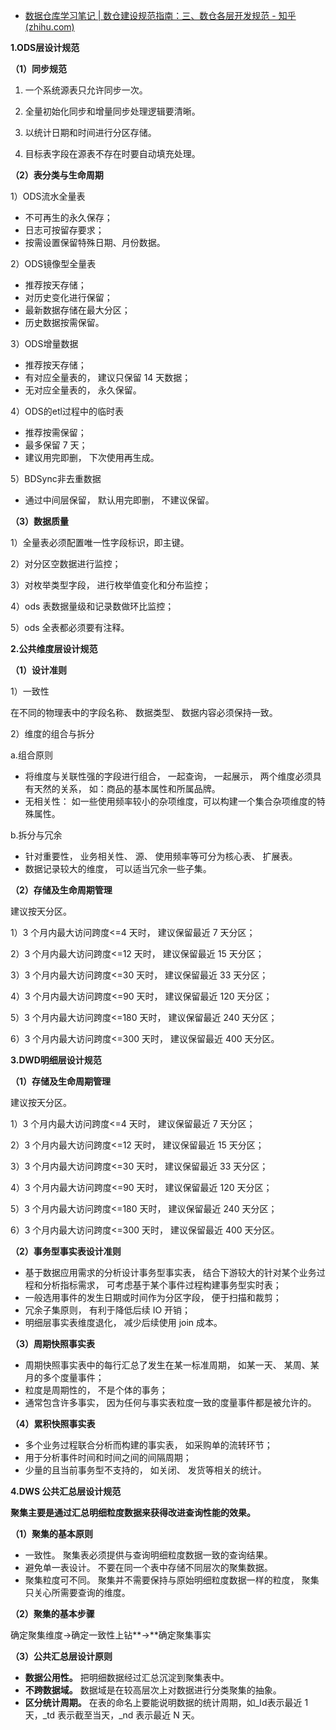 - [数据仓库学习笔记 | 数仓建设规范指南：三、数仓各层开发规范 - 知乎 (zhihu.com)](https://zhuanlan.zhihu.com/p/562700563)

**1.ODS层设计规范**

**（1）同步规范**

1. 一个系统源表只允许同步一次。

2. 全量初始化同步和增量同步处理逻辑要清晰。

3. 以统计日期和时间进行分区存储。

4. 目标表字段在源表不存在时要自动填充处理。

**（2）表分类与生命周期**

1）ODS流水全量表

- 不可再生的永久保存；
- 日志可按留存要求；
- 按需设置保留特殊日期、月份数据。

2）ODS镜像型全量表

- 推荐按天存储；
- 对历史变化进行保留；
- 最新数据存储在最大分区；
- 历史数据按需保留。

3）ODS增量数据

- 推荐按天存储；
- 有对应全量表的， 建议只保留 14 天数据；
- 无对应全量表的， 永久保留。

4）ODS的etl过程中的临时表

- 推荐按需保留；
- 最多保留 7 天；
- 建议用完即删， 下次使用再生成。

5）BDSync非去重数据

- 通过中间层保留， 默认用完即删， 不建议保留。

**（3）数据质量**

1）全量表必须配置唯一性字段标识，即主键。

2）对分区空数据进行监控；

3）对枚举类型字段， 进行枚举值变化和分布监控；

4）ods 表数据量级和记录数做环比监控；

5）ods 全表都必须要有注释。

**2.公共维度层设计规范**

**（1）设计准则**

1）一致性

在不同的物理表中的字段名称、 数据类型、 数据内容必须保持一致。

2）维度的组合与拆分

a.组合原则

- 将维度与关联性强的字段进行组合， 一起查询， 一起展示， 两个维度必须具有天然的关系， 如：商品的基本属性和所属品牌。
- 无相关性： 如一些使用频率较小的杂项维度，可以构建一个集合杂项维度的特殊属性。

b.拆分与冗余

- 针对重要性， 业务相关性、 源、 使用频率等可分为核心表、 扩展表。
- 数据记录较大的维度， 可以适当冗余一些子集。

**（2）存储及生命周期管理**

建议按天分区。

1）3 个月内最大访问跨度<=4 天时， 建议保留最近 7 天分区；

2）3 个月内最大访问跨度<=12 天时， 建议保留最近 15 天分区；

3）3 个月内最大访问跨度<=30 天时， 建议保留最近 33 天分区；

4）3 个月内最大访问跨度<=90 天时， 建议保留最近 120 天分区；

5）3 个月内最大访问跨度<=180 天时， 建议保留最近 240 天分区；

6）3 个月内最大访问跨度<=300 天时， 建议保留最近 400 天分区。

**3.DWD明细层设计规范**

**（1）存储及生命周期管理**

建议按天分区。

1）3 个月内最大访问跨度<=4 天时， 建议保留最近 7 天分区；

2）3 个月内最大访问跨度<=12 天时， 建议保留最近 15 天分区；

3）3 个月内最大访问跨度<=30 天时， 建议保留最近 33 天分区；

4）3 个月内最大访问跨度<=90 天时， 建议保留最近 120 天分区；

5）3 个月内最大访问跨度<=180 天时， 建议保留最近 240 天分区；

6）3 个月内最大访问跨度<=300 天时， 建议保留最近 400 天分区。

**（2）事务型事实表设计准则**

- 基于数据应用需求的分析设计事务型事实表， 结合下游较大的针对某个业务过程和分析指标需求， 可考虑基于某个事件过程构建事务型实时表；
- 一般选用事件的发生日期或时间作为分区字段， 便于扫描和裁剪；
- 冗余子集原则， 有利于降低后续 IO 开销；
- 明细层事实表维度退化， 减少后续使用 join 成本。

**（3）周期快照事实表**

- 周期快照事实表中的每行汇总了发生在某一标准周期， 如某一天、 某周、某月的多个度量事件；
- 粒度是周期性的， 不是个体的事务；
- 通常包含许多事实， 因为任何与事实表粒度一致的度量事件都是被允许的。

**（4）累积快照事实表**

- 多个业务过程联合分析而构建的事实表， 如采购单的流转环节；
- 用于分析事件时间和时间之间的间隔周期；
- 少量的且当前事务型不支持的， 如关闭、 发货等相关的统计。

**4.DWS 公共汇总层设计规范**

**聚集主要是通过汇总明细粒度数据来获得改进查询性能的效果。**

**（1）聚集的基本原则**

- 一致性。 聚集表必须提供与查询明细粒度数据一致的查询结果。
- 避免单一表设计。 不要在同一个表中存储不同层次的聚集数据。
- 聚集粒度可不同。 聚集并不需要保持与原始明细粒度数据一样的粒度， 聚集只关心所需要查询的维度。

**（2）聚集的基本步骤**

确定聚集维度→确定一致性上钻**→**确定聚集事实

**（3）公共汇总层设计原则**

- **数据公用性。** 把明细数据经过汇总沉淀到聚集表中。
- **不跨数据域。** 数据域是在较高层次上对数据进行分类聚集的抽象。
- **区分统计周期。** 在表的命名上要能说明数据的统计周期，如_Id表示最近 1 天，_td 表示截至当天，_nd 表示最近 N 天。